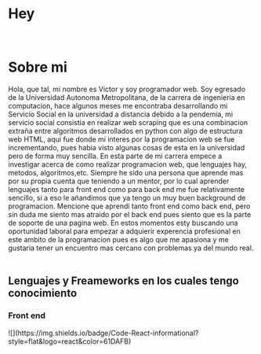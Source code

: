 <h1>Hey</h1>
<br>
<h1>Sobre mi</h1>
Hola, que tal, mi nombre es Victor y soy programador web. Soy egresado de la Universidad Autonoma Metropolitana, de la carrera de ingenieria en computacion,
hace algunos meses me encontraba desarrollando mi Servicio Social en la universidad a distancia debido a la pendemia, mi servicio social consistia en realizar web
scraping que es una combinacion extraña entre algoritmos desarrollados en python con algo de estructura web HTML, aqui fue donde mi interes por la programacion web
se fue incrementando, pues habia visto algunas cosas de esta en la universidad pero de forma muy sencilla. En esta parte de mi carrera empece a investigar acerca de
como realizar programacion web, que lenguajes hay, metodos, algoritmos,etc. Siempre he sido una persona que aprende mas por su propia cuenta que teniendo a un mentor, por
lo cual aprender lenguajes tanto para front end como para back end me fue relativamente sencillo, si a eso le añandimos que ya tengo un muy buen background de programacion.
Mencione que aprendi tanto front end como back end, pero sin duda me siento mas atraido por el back end pues siento que es la parte de soporte de una pagina web. En estos
momentos esty buscando una oportunidad laboral para empezar a adquierir experencia profesional en este ambito de la programacion pues es algo que me apasiona y me gustaria
tener un encuentro mas cercano con problemas ya del mundo real.
<br></br>
<h2>Lenguajes y Freameworks en los cuales tengo conocimiento</h2>
<h3>Front end</h3>
![](https://img.shields.io/badge/Code-React-informational?style=flat&logo=react&color=61DAFB)


<!---
VictorTellez1/VictorTellez1 is a ✨ special ✨ repository because its `README.md` (this file) appears on your GitHub profile.
You can click the Preview link to take a look at your changes.
--->
